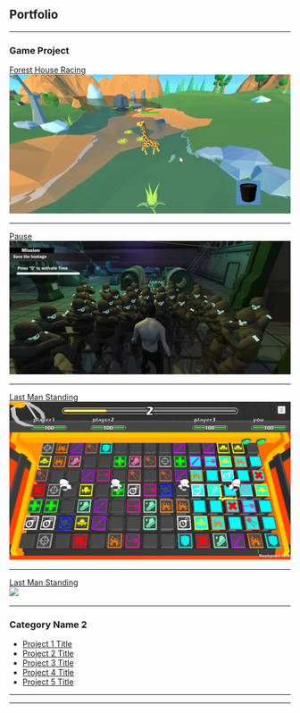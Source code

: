 ## Portfolio

---

### Game Project

[Forest House Racing](/FHR_Page.md)
<br><img src="images/FHRCapScreen.png?raw=true"/>

---
[Pause](/pdf/sample_presentation.pdf)
<br><img src="images/PCapScreen.png?raw=true"/>

---
[Last Man Standing](http://example.com/)
<br><img src="images/LMSCapScreen.png?raw=true"/>

---
[Last Man Standing](http://example.com/)
<br><img src="images/dummy_thumbnail.jpg?raw=true"/>

---
### Category Name 2

- [Project 1 Title](http://example.com/)
- [Project 2 Title](http://example.com/)
- [Project 3 Title](http://example.com/)
- [Project 4 Title](http://example.com/)
- [Project 5 Title](http://example.com/)

---




---
